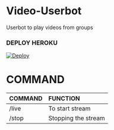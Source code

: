 # Video-Userbot
Userbot to play videos from groups

### DEPLOY HEROKU

[![Deploy](https://www.herokucdn.com/deploy/button.svg)](https://heroku.com/deploy?template=https://github.com/Hydrayt777/Video-User-bot)


# COMMAND


COMMAND | FUNCTION
:--- | :---
/live | To start stream
/stop | Stopping the stream
